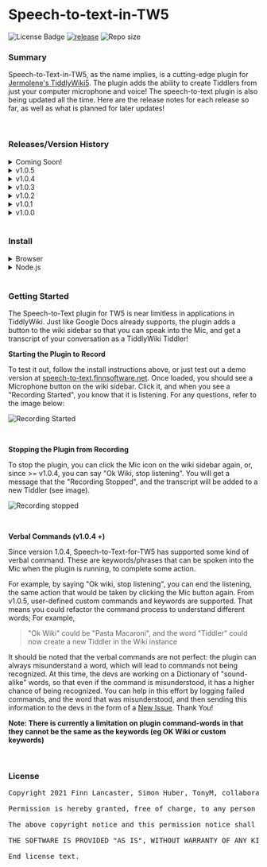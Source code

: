 # Speech-to-text-in-TW5
![License Badge](https://img.shields.io/badge/license-MIT-blue) [![release](https://img.shields.io/badge/release-latest-brightgreen)](https://github.com/flancast90/Speech-to-text-in-TW5/releases/latest) ![Repo size](https://img.shields.io/badge/size-1.5MB-orange)

### Summary


Speech-to-Text-in-TW5, as the name implies, is a cutting-edge plugin for [Jermolene's TiddlyWiki5](https://github.com/jermolene/tiddlywiki5). The plugin adds the ability to create Tiddlers from just your computer microphone and voice! The speech-to-text plugin is also being updated all the time. Here are the release notes for each release so far, as well as what is planned for later updates!

<br />

### Releases/Version History

<details><summary>Coming Soon!</summary>
  <ul>
    <li>Activate Plugin from Editor Toolbar!</li>
    <li>various bug fixes and optimisation</li>
  </ul>
</details>
<details><summary>v1.0.5</summary>
  <ul>
  	<li>Custom Verbal Commands: define command word and action!</li>
    <li>Better UI: minor edits for after recording stopped with command</li>
    <li>Language auto-detection: language defaults to whatever language TW is in!</li>
    <li>language switch: change plugin language with TW built-in-languages</li>
  </ul>
</details>
<details><summary>v1.0.4</summary>
  <ul>
  	<li>Support for language change</li>
    <li>Verbal commands, starting with "command"</li>
    <li>Safari on iOS support tested</li>
  </ul>
</details>
<details><summary>v1.0.3</summary>
  <ul>
  	<li>Keyboard shortcut! Alt+Shift+R to start recording!</li>
  </ul>
</details>
<details><summary>v1.0.2</summary>
  <ul>
  	<li>BUG FIXES: plugin no longer stops listening after pause.</li>
  </ul>
</details>
<details><summary>v1.0.1</summary>
  <ul>
  	<li>Code Cleanup and minor UI edits.</li>
  </ul>
</details>
<details><summary>v1.0.0</summary>
  <ul>
  	<li>Minimal Implementation. First Release!</li>
  </ul>
</details>

<br />

### Install


<details><summary>Browser</summary>
  <ol>
    <li>Install an <code>empty.html</code> from <a href="https://www.tiddlywiki.com">tiddlywiki.com, or use your own existing TiddlyWiki</a></li>
    <br />
    <li>Go to <a href="https://speech-to-text.finnsoftware.net">speech-to-text.finnsoftware.net</a>, the plugin homepage</li>
    <br />
    <li>In the Installation tiddler of the speech-to-text plugin page, drag the "Speech-to-text: Speech to Text for TW5" plugin box into your open <code>empty.html</code> instance, or open existing TiddlyWiki. You now have the plugin! 🎉</li>
  </ol>
</details>


<details><summary>Node.js</summary>
  <ol>
    <li>Install Node.js and NPM (Node Package Manager) from <a href="https://nodejs.org/en/download/">these instructions</a></a></li>
    <br />
    <li>In your terminal, type: <code>npm install -g tiddlywiki</code></li>
    <br />
    <li>In your terminal again, create a new wiki with <code>tiddlywiki mynewwiki --init server</code></li>
    <br />
    <li>OPTIONAL: you may want to tell TiddlyWiki where the plugin will be found so you can store it in any folder. To do so, type <code>export TIDDLYWIKI_PLUGIN_PATH="$HOME/location_of_plugin"</code></li>
    <li>You then can install the latest version of the plugin via <a href="https://github.com/flancast90/Speech-To-Text-in-TW5/releases/latest/">This Link</a> as either a .zip or .tar.gz. *Make sure you extract the files to the location you specified in the last step!</li>
    <br />
    <li>That's it! 🎉 Launch your new wiki with the plugin using <code>tiddlywiki mynewwiki --listen</code></li> 
  </ol>
</details>

<br />

### Getting Started


The Speech-to-Text plugin for TW5 is near limitless in applications in TiddlyWiki. Just like Google Docs already supports, the plugin adds a button to the wiki sidebar so that you can speak into the Mic, and get a transcript of your conversation as a TiddlyWiki Tiddler!

**Starting the Plugin to Record**

To test it out, follow the install instructions above, or just test out a demo version at [speech-to-text.finnsoftware.net](https://speech-to-text.finnsoftware.net). Once loaded, you should see a Microphone button on the wiki sidebar. Click it, and when you see a "Recording Started", you know that it is listening. For any questions, refer to the image below:

![Recording Started](https://i.imgur.com/rhleClx.png)

<br />

**Stopping the Plugin from Recording**

To stop the plugin, you can click the Mic icon on the wiki sidebar again, or, since >= v1.0.4, you can say "Ok Wiki, stop listening". You will get a message that the "Recording Stopped", and the transcript will be added to a new Tiddler (see image).

![Recording stopped](https://i.imgur.com/XMqO2ud.png)

<br />

**Verbal Commands (v1.0.4 +)**

Since version 1.0.4, Speech-to-Text-for-TW5 has supported some kind of verbal command. These are keywords/phrases that can be spoken into the Mic when the plugin is running, to complete some action. 

For example, by saying "Ok wiki, stop listening", you can end the listening, the same action that would be taken by clicking the Mic button again. From v1.0.5, user-defined custom commands and keywords are supported. That means you could refactor the command process to understand different words; For example,
> "Ok Wiki" could be "Pasta Macaroni",
> and the word "Tiddler" could now create a new Tiddler in the Wiki instance

It should be noted that the verbal commands are not perfect: the plugin can always misunderstand a word, which will lead to commands not being recognized. At this time, the devs are working on a Dictionary of "sound-alike" words, so that even if the command is misunderstood, it has a higher chance of being recognized. You can help in this effort by logging failed commands, and the word that was misunderstood, and then sending this information to the devs in the form of a [New Issue](https://github.com/flancast90/Speech-To-Text-in-TW5/issues/new). 
Thank You!

**Note: There is currently a limitation on plugin command-words in that they cannot be the same as the keywords (eg OK Wiki or custom keywords)**

<br />

### License
<pre>
Copyright 2021 Finn Lancaster, Simon Huber, TonyM, collaborators, and the TiddlyWiki Community

Permission is hereby granted, free of charge, to any person obtaining a copy of this software and associated documentation files (the "Software"), to deal in the Software without restriction, including without limitation the rights to use, copy, modify, merge, publish, distribute, sublicense, and/or sell copies of the Software, and to permit persons to whom the Software is furnished to do so, subject to the following conditions:

The above copyright notice and this permission notice shall be included in all copies or substantial portions of the Software.

THE SOFTWARE IS PROVIDED "AS IS", WITHOUT WARRANTY OF ANY KIND, EXPRESS OR IMPLIED, INCLUDING BUT NOT LIMITED TO THE WARRANTIES OF MERCHANTABILITY, FITNESS FOR A PARTICULAR PURPOSE AND NONINFRINGEMENT. IN NO EVENT SHALL THE AUTHORS OR COPYRIGHT HOLDERS BE LIABLE FOR ANY CLAIM, DAMAGES OR OTHER LIABILITY, WHETHER IN AN ACTION OF CONTRACT, TORT OR OTHERWISE, ARISING FROM, OUT OF OR IN CONNECTION WITH THE SOFTWARE OR THE USE OR OTHER DEALINGS IN THE SOFTWARE.

End license text.
</pre>
